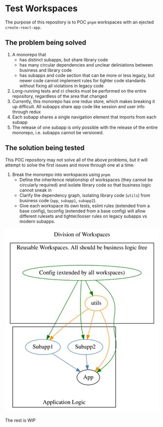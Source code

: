 # Test Workspaces

The purpose of this repository is to POC `pnpm` workspaces with an ejected `create-react-app`.

## The problem being solved

1. A monorepo that
   - has distinct subapps, but share library code
   - has many circular dependencies and unclear deliniations between business and library code
   - has subapps and code section that can be more or less legacy, but newer code cannot implement rules for tighter code standards without fixing all violations in legacy code
2. Long-running tests and ci checks must be performed on the entire repository, regardless of the area that changed
3. Currently, this monorepo has one redux store, which makes breaking it up difficult. All subapps share app code like session and user info through redux
4. Each subapp shares a single navigation element that imports from each subapp
5. The release of one subapp is only possible with the release of the entire monorepo, i.e. subapps cannot be versioned.

## The solution being tested

This POC repository may not solve all of the above problems, but it will attempt to solve the first issues and move through one at a time.

1. Break the monorepo into workspaces using `pnpm`.
   - Define the inheritence relationship of workspaces (they cannot be circularly required) and isolate library code so that business logic cannot sneak in
   - Clarify the dependency graph, isolating library code (`utils`) from business code (`app`, `subapp1`, `subapp2`).
   - Give each workspace its own tests, eslint rules (extended from a base config), tsconfig (extended from a base config) will allow different rulesets and tighter/looser rules on legacy subapps vs modern subapps.


![graph](test-workspaces-graph.svg)

   
   
   
<!--@startuml
digraph Workspaces {
    label="Division of Workspaces"
    labelloc=t

    subgraph cluster_reusable_workspaces {
        label="Reusable Workspaces. All should be business logic free"
        margin=30

        config [color="green", label="Config (extended by all workspaces)"]
        utils [color="darkorange"]

    }
    subgraph cluster_apps {
        label="Application Logic"
        margin=30
        labelloc=b
        config -> {utils;Subapp1;Subapp2;App} [color="green"]
        utils -> {Subapp1;Subapp2;App} [color="darkorange"]
        {Subapp1;Subapp2} -> App [color="steelblue"]
        Subapp1 [color="steelblue"]
        Subapp2 [color="steelblue"]
    }
}
@enduml-->

The rest is WIP
